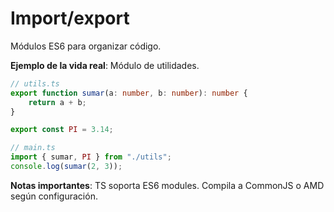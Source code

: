 # Import/export

Módulos ES6 para organizar código.

**Ejemplo de la vida real**: Módulo de utilidades.

```typescript
// utils.ts
export function sumar(a: number, b: number): number {
    return a + b;
}

export const PI = 3.14;

// main.ts
import { sumar, PI } from "./utils";
console.log(sumar(2, 3));
```

**Notas importantes**: TS soporta ES6 modules. Compila a CommonJS o AMD según configuración.